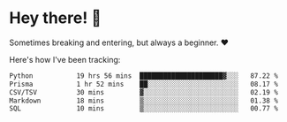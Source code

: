 # Hey there! 👋
Sometimes breaking and entering, but always a beginner. ❤️

Here's how I've been tracking:
<!--START_SECTION:waka-->

```txt
Python           19 hrs 56 mins  █████████████████████▓░░░   87.22 %
Prisma           1 hr 52 mins    ██░░░░░░░░░░░░░░░░░░░░░░░   08.17 %
CSV/TSV          30 mins         ▓░░░░░░░░░░░░░░░░░░░░░░░░   02.19 %
Markdown         18 mins         ▒░░░░░░░░░░░░░░░░░░░░░░░░   01.38 %
SQL              10 mins         ▒░░░░░░░░░░░░░░░░░░░░░░░░   00.77 %
```

<!--END_SECTION:waka-->
